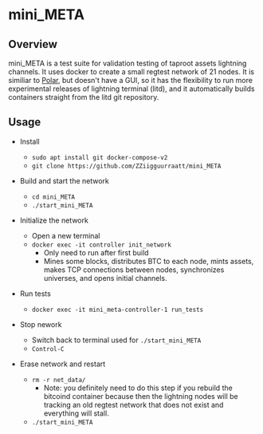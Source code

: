 # mini_META


## Overview

mini_META is a test suite for validation testing of taproot assets lightning channels. It uses docker to create a small regtest network of 21 nodes. It is similiar to [Polar](https://lightningpolar.com/), but doesn't have a GUI, so it has the flexibility to run more experimental releases of lightning terminal (litd), and it automatically builds containers straight from the litd git repository.









## Usage

- Install
    - `sudo apt install git docker-compose-v2`
    - `git clone https://github.com/ZZiigguurraatt/mini_META`

- Build and start the network
    - `cd mini_META`
    - `./start_mini_META`


- Initialize the network
    - Open a new terminal
    - `docker exec -it controller init_network`
        - Only need to run after first build
        - Mines some blocks, distributes BTC to each node, mints assets, makes TCP connections between nodes, synchronizes universes, and opens initial channels.

- Run tests
    - `docker exec -it mini_meta-controller-1 run_tests`

- Stop nework
    - Switch back to terminal used for `./start_mini_META`
    - `Control-C`

- Erase network and restart
    - `rm -r net_data/`
        - Note: you definitely need to do this step if you rebuild the bitcoind container because then the lightning nodes will be tracking an old regtest network that does not exist and everything will stall.
    - `./start_mini_META`





